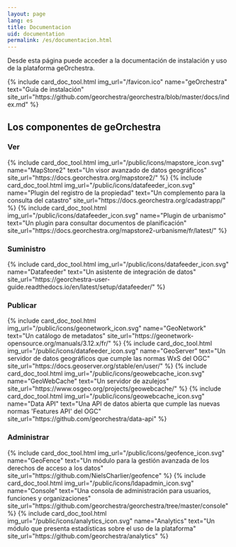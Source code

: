 ```yaml
---
layout: page
lang: es
title: Documentacion
uid: documentation
permalink: /es/documentacion.html
---
```


<p class="lead">
    Desde esta página puede acceder a la documentación de instalación y uso de la plataforma geOrchestra.
</p>

<div class="row py-2 d-flex align-items-stretch">
    {% include card_doc_tool.html img_url="/favicon.ico" name="geOrchestra" text="Guía de instalación" site_url="https://github.com/georchestra/georchestra/blob/master/docs/index.md" %}   
</div>

## Los componentes de geOrchestra

### Ver
<div class="row py-2 d-flex align-items-stretch">
    {% include card_doc_tool.html img_url="/public/icons/mapstore_icon.svg" name="MapStore2" text="Un visor avanzado de datos geográficos" site_url="https://docs.georchestra.org/mapstore2/" %}
    {% include card_doc_tool.html img_url="/public/icons/datafeeder_icon.svg" name="Plugin del registro de la propiedad" text="Un complemento para la consulta del catastro" site_url="https://docs.georchestra.org/cadastrapp/" %}
    {% include card_doc_tool.html img_url="/public/icons/datafeeder_icon.svg" name="Plugin de urbanismo" text="Un plugin para consultar documentos de planificación" site_url="https://docs.georchestra.org/mapstore2-urbanisme/fr/latest/" %}    
</div>

### Suministro
<div class="row py-2 d-flex align-items-stretch">
    {% include card_doc_tool.html img_url="/public/icons/datafeeder_icon.svg" name="Datafeeder" text="Un asistente de integración de datos" site_url="https://georchestra-user-guide.readthedocs.io/en/latest/setup/datafeeder/" %}   
</div>

### Publicar
<div class="row py-2 d-flex align-items-stretch">
    {% include card_doc_tool.html img_url="/public/icons/geonetwork_icon.svg" name="GeoNetwork" text="Un catálogo de metadatos" site_url="https://geonetwork-opensource.org/manuals/3.12.x/fr/" %}
    {% include card_doc_tool.html img_url="/public/icons/datafeeder_icon.svg" name="GeoServer" text="Un servidor de datos geográficos que cumple las normas WxS del OGC" site_url="https://docs.geoserver.org/stable/en/user/" %}
    {% include card_doc_tool.html img_url="/public/icons/geowebcache_icon.svg" name="GeoWebCache" text="Un servidor de azulejos" site_url="https://www.osgeo.org/projects/geowebcache/" %}
    {% include card_doc_tool.html img_url="/public/icons/geowebcache_icon.svg" name="Data API" text="Una API de datos abierta que cumple las nuevas normas 'Features API' del OGC" site_url="https://github.com/georchestra/data-api" %}        
</div>

### Administrar
<div class="row py-2 d-flex align-items-stretch">
    {% include card_doc_tool.html img_url="/public/icons/geofence_icon.svg" name="GeoFence" text="Un módulo para la gestión avanzada de los derechos de acceso a los datos" site_url="https://github.com/NielsCharlier/geofence" %}
    {% include card_doc_tool.html img_url="/public/icons/ldapadmin_icon.svg" name="Console" text="Una consola de administración para usuarios, funciones y organizaciones" site_url="https://github.com/georchestra/georchestra/tree/master/console" %}
    {% include card_doc_tool.html img_url="/public/icons/analytics_icon.svg" name="Analytics" text="Un módulo que presenta estadísticas sobre el uso de la plataforma" site_url="https://github.com/georchestra/analytics" %}     
</div>
